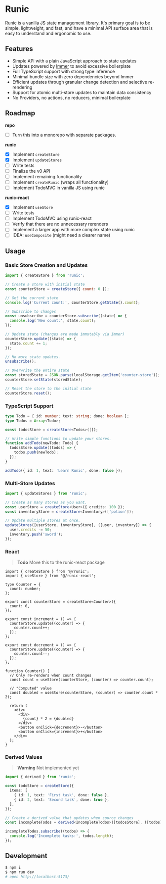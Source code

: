 # Runic

Runic is a vanilla JS state management library. It's primary goal is to be
simple, lightweight, and fast, and have a minimal API surface area that is
easy to understand and ergonomic to use.

## Features

- Simple API with a plain JavaScript approach to state updates
- Updates powered by [Immer](https://immerjs.github.io/immer/) to avoid excessive boilerplate
- Full TypeScript support with strong type inference
- Minimal bundle size with zero dependencies beyond Immer
- Efficient updates through granular change detection and selective re-rendering
- Support for atomic multi-store updates to maintain data consistency
- No Providers, no actions, no reducers, minimal boilerplate

## Roadmap

**repo**

- [ ] Turn this into a monorepo with separate packages.

**runic**

- [x] Implement `createStore`
- [x] Implement `updateStores`
- [ ] Write tests
- [ ] Finalize the v0 API
- [ ] Implement remaining functionality
- [ ] Implement `createRunic` (wraps all functionality)
- [ ] Implement TodoMVC in vanilla JS using runic

**runic-react**

- [x] Implement `useStore`
- [ ] Write tests
- [ ] Implement TodoMVC using runic-react
- [ ] Verify that there are no unnecessary rerenders
- [ ] Implement a larger app with more complex state using runic
- [ ] IDEA: `useComposite` (might need a clearer name)

## Usage

### Basic Store Creation and Updates

```js
import { createStore } from 'runic';

// Create a store with initial state
const counterStore = createStore({ count: 0 });

// Get the current state
console.log('Current count:', counterStore.getState().count);

// Subscribe to changes
const unsubscribe = counterStore.subscribe((state) => {
  console.log('New count:', state.count);
});

// Update state (changes are made immutably via Immer)
counterStore.update((state) => {
  state.count += 1;
});

// No more state updates.
unsubscribe();

// Overwrite the entire state
const storedState = JSON.parse(localStorage.getItem('counter-store'));
counterStore.setState(storedState);

// Reset the store to the initial state
counterStore.reset();
```

### TypeScript Support

```ts
type Todo = { id: number; text: string; done: boolean };
type Todos = Array<Todo>;

const todosStore = createStore<Todos>([]);

// Write simple functions to update your stores.
function addTodo(newTodo: Todo) {
  todosStore.update((todos) => {
    todos.push(newTodo);
  });
}

addTodo({ id: 1, text: 'Learn Runic', done: false });
```

### Multi-Store Updates

```ts
import { updateStores } from 'runic';

// Create as many stores as you want.
const userStore = createStore<User>({ credits: 100 });
const inventoryStore = createStore<Inventory>(['potion']);

// Update multiple stores at once.
updateStores([userStore, inventoryStore], ([user, inventory]) => {
  user.credits -= 50;
  inventory.push('sword');
});
```

### React

> **Todo**
> Move this to the runic-react package

```tsx
import { createStore } from '@/runic';
import { useStore } from '@/runic-react';

type Counter = {
  count: number;
};

export const counterStore = createStore<Counter>({
  count: 0,
});

export const increment = () => {
  counterStore.update((counter) => {
    counter.count++;
  });
};

export const decrement = () => {
  counterStore.update((counter) => {
    counter.count--;
  });
};

function Counter() {
  // Only re-renders when count changes
  const count = useStore(counterStore, (counter) => counter.count);

  // "Computed" value
  const doubled = useStore(counterStore, (counter) => counter.count * 2);

  return (
    <div>
      <div>
        {count} * 2 = {doubled}
      </div>
      <button onClick={decrement}>-</button>
      <button onClick={increment}>+</button>
    </div>
  );
}
```

### Derived Values

> **Warning**
> Not implemented yet

```ts
import { derived } from 'runic';

const todoStore = createStore({
  items: [
    { id: 1, text: 'First task', done: false },
    { id: 2, text: 'Second task', done: true },
  ],
});

// Create a derived value that updates when source changes
const incompleteTodos = derived<IncompleteTodos>([todosStore], ([todos]) => todos.items.filter((item) => !item.done));

incompleteTodos.subscribe((todos) => {
  console.log('Incomplete tasks:', todos.length);
});
```

## Development

```bash
$ npm i
$ npm run dev
# open http://localhost:5173/
```
